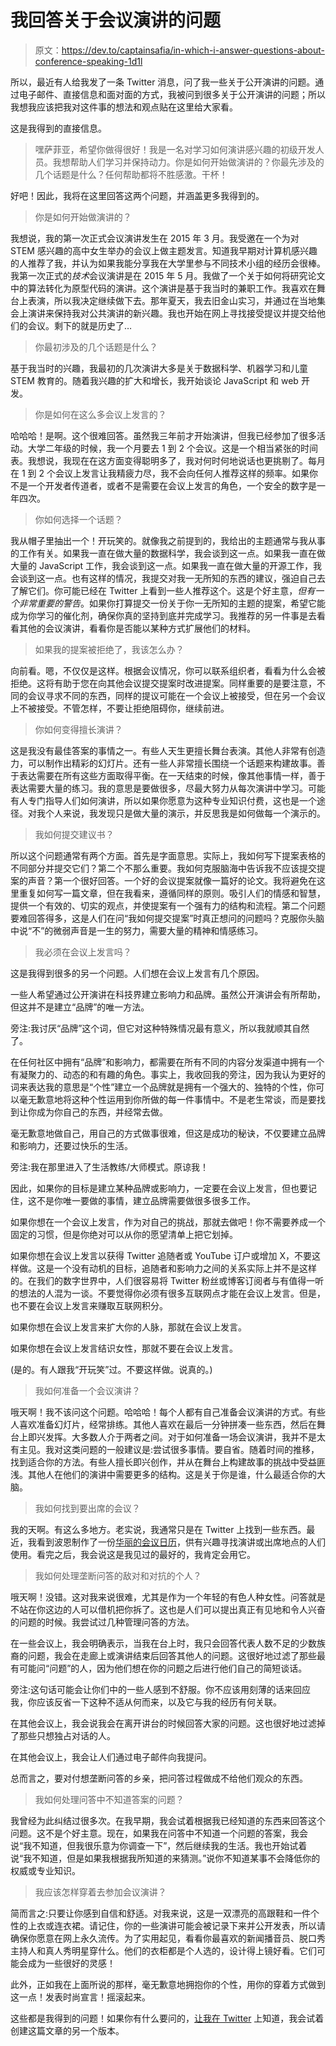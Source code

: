 # 我回答关于会议演讲的问题

> 原文：<https://dev.to/captainsafia/in-which-i-answer-questions-about-conference-speaking-1d1l>

所以，最近有人给我发了一条 Twitter 消息，问了我一些关于公开演讲的问题。通过电子邮件、直接信息和面对面的方式，我被问到很多关于公开演讲的问题；所以我想我应该把我对这件事的想法和观点贴在这里给大家看。

这是我得到的直接信息。

> 嘿萨菲亚，希望你做得很好！我是一名对学习如何演讲感兴趣的初级开发人员。我想帮助人们学习并保持动力。你是如何开始做演讲的？你最先涉及的几个话题是什么？任何帮助都将不胜感激。干杯！

好吧！因此，我将在这里回答这两个问题，并涵盖更多我得到的。

> 你是如何开始做演讲的？

我想说，我的第一次正式会议演讲发生在 2015 年 3 月。我受邀在一个为对 STEM 感兴趣的高中女生举办的会议上做主题发言。知道我早期对计算机感兴趣的人推荐了我，并认为如果我能分享我在大学里参与不同技术小组的经历会很棒。我第一次正式的*技术*会议演讲是在 2015 年 5 月。我做了一个关于如何将研究论文中的算法转化为原型代码的演讲。这个演讲是基于我当时的兼职工作。我喜欢在舞台上表演，所以我决定继续做下去。那年夏天，我去旧金山实习，并通过在当地集会上演讲来保持我对公共演讲的新兴趣。我也开始在网上寻找接受提议并提交给他们的会议。剩下的就是历史了…

> 你最初涉及的几个话题是什么？

基于我当时的兴趣，我最初的几次演讲大多是关于数据科学、机器学习和儿童 STEM 教育的。随着我兴趣的扩大和增长，我开始谈论 JavaScript 和 web 开发。

> 你是如何在这么多会议上发言的？

哈哈哈！是啊。这个很难回答。虽然我三年前才开始演讲，但我已经参加了很多活动。大学二年级的时候，我一个月要去 1 到 2 个会议。这是一个相当紧张的时间表。我想说，我现在在这方面变得聪明多了，我对何时何地说话也更挑剔了。每月在 1 到 2 个会议上发言让我精疲力尽，我不会向任何人推荐这样的频率。如果你不是一个开发者传道者，或者不是需要在会议上发言的角色，一个安全的数字是一年四次。

> 你如何选择一个话题？

我从帽子里抽出一个！开玩笑的。就像我之前提到的，我给出的主题通常与我从事的工作有关。如果我一直在做大量的数据科学，我会谈到这一点。如果我一直在做大量的 JavaScript 工作，我会谈到这一点。如果我一直在做大量的开源工作，我会谈到这一点。也有这样的情况，我提交对我一无所知的东西的建议，强迫自己去了解它们。你可能已经在 Twitter 上看到一些人推荐这个。这是个好主意，*但有一个非常重要的警告*。如果你打算提交一份关于你一无所知的主题的提案，希望它能成为你学习的催化剂，确保你真的坚持到底并完成学习。我推荐的另一件事是去看看其他的会议演讲，看看你是否能以某种方式扩展他们的材料。

> 如果我的提案被拒绝了，我该怎么办？

向前看。嗯，不仅仅是这样。根据会议情况，你可以联系组织者，看看为什么会被拒绝。这将有助于您在向其他会议提交提案时改进提案。同样重要的是要注意，不同的会议寻求不同的东西，同样的提议可能在一个会议上被接受，但在另一个会议上不被接受。不管怎样，不要让拒绝阻碍你，继续前进。

> 你如何变得擅长演讲？

这是我没有最佳答案的事情之一。有些人天生更擅长舞台表演。其他人非常有创造力，可以制作出精彩的幻灯片。还有一些人非常擅长围绕一个话题来构建故事。善于表达需要在所有这些方面取得平衡。在一天结束的时候，像其他事情一样，善于表达需要大量的练习。我的意思是要做很多，尽最大努力从每次演讲中学习。可能有人专门指导人们如何演讲，所以如果你愿意为这种专业知识付费，这也是一个途径。对我个人来说，我发现只是做大量的演示，并反思我是如何做每一个演示的。

> 我如何提交建议书？

所以这个问题通常有两个方面。首先是字面意思。实际上，我如何写下提案表格的不同部分并提交它们？第二个不那么重要。我如何克服脑海中告诉我不应该提交提案的声音？第一个很好回答。一个好的会议提案就像一篇好的论文。我将避免在这里重复如何写一篇文章，但在我看来，遵循同样的原则。吸引人们的情感和智慧，提供一个有效的、切实的观点，并使提案有一个强有力的结构和流程。第二个问题要难回答得多，这是人们在问“我如何提交提案”时真正想问的问题吗？克服你头脑中说“不”的微弱声音是一生的努力，需要大量的精神和情感练习。

> 我必须在会议上发言吗？

这是我得到很多的另一个问题。人们想在会议上发言有几个原因。

一些人希望通过公开演讲在科技界建立影响力和品牌。虽然公开演讲会有所帮助，但这并不是建立“品牌”的唯一方法。

旁注:我讨厌“品牌”这个词，但它对这种特殊情况最有意义，所以我就顺其自然了。

在任何社区中拥有“品牌”和影响力，都需要在所有不同的内容分发渠道中拥有一个有凝聚力的、动态的和有趣的角色。事实上，我收回我的旁注，因为我认为更好的词来表达我的意思是“个性”建立一个品牌就是拥有一个强大的、独特的个性，你可以毫无歉意地将这种个性运用到你所做的每一件事情中。不是老生常谈，而是要找到让你成为你自己的东西，并经常去做。

毫无歉意地做自己，用自己的方式做事很难，但这是成功的秘诀，不仅要建立品牌和影响力，还要过快乐的生活。

旁注:我在那里进入了生活教练/大师模式。原谅我！

因此，如果你的目标是建立某种品牌或影响力，一定要在会议上发言，但也要记住，这不是你唯一要做的事情，建立品牌需要做很多很多工作。

如果你想在一个会议上发言，作为对自己的挑战，那就去做吧！你不需要养成一个固定的习惯，但是你绝对可以从你的愿望清单上把它划掉。

如果你想在会议上发言以获得 Twitter 追随者或 YouTube 订户或增加 X，不要这样做。这是一个没有动机的目标，追随者和影响力之间的关系实际上并不是这样的。在我们的数字世界中，人们很容易将 Twitter 粉丝或博客订阅者与有值得一听的想法的人混为一谈。不要觉得你必须有很多互联网点才能在会议上发言。但是，也不要在会议上发言来赚取互联网积分。

如果你想在会议上发言来扩大你的人脉，那就在会议上发言。

如果你想在会议上发言结识女性，那就不要在会议上发言。

(是的。有人跟我“开玩笑”过。不要这样做。说真的。)

> 我如何准备一个会议演讲？

哦天啊！我不该问这个问题。哈哈哈！每个人都有自己准备会议演讲的方式。有些人喜欢准备幻灯片，经常排练。其他人喜欢在最后一分钟拼凑一些东西，然后在舞台上即兴发挥。大多数人介于两者之间。对于如何准备一场会议演讲，我并不是太有主见。我对这类问题的一般建议是:尝试很多事情。要自省。随着时间的推移，找到适合你的方法。有些人擅长即兴创作，并从在舞台上构建故事的挑战中受益匪浅。其他人在他们的演讲中需要更多的结构。这是关于你是谁，什么最适合你的大脑。

> 我如何找到要出席的会议？

我的天啊。有这么多地方。老实说，我通常只是在 Twitter 上找到一些东西。最近，我看到波恩制作了一份[华丽的会议日历](https://www.confercal.com)，供有兴趣寻找演讲或出席地点的人们使用。看完之后，我会说这是我见过的最好的，我肯定会用它。

> 我如何处理垄断问答的敌对和对抗的个人？

哦天啊！没错。这对我来说很难，尤其是作为一个年轻的有色人种女性。问答就是不站在你这边的人可以借机把你拆了。这也是人们可以提出真正有见地和令人兴奋的问题的时候。我尝试过几种管理问答的方法。

在一些会议上，我会明确表示，当我在台上时，我只会回答代表人数不足的少数族裔的问题，我会在走廊上或演讲结束后回答其他人的问题。这很好地过滤了那些最有可能问“问题”的人，因为他们想在你的问题之后进行他们自己的简短谈话。

旁注:这句话可能会让你们中的一些人感到不舒服。你不应该用刻薄的话来回应我，你应该反省一下这种不适从何而来，以及它与我的经历有何关联。

在其他会议上，我会说我会在离开讲台的时候回答大家的问题。这也很好地过滤掉了那些只想独占对话的人。

在其他会议上，我会让人们通过电子邮件向我提问。

总而言之，要对付想垄断问答的乡亲，把问答过程做成不给他们观众的东西。

> 我如何处理问答中不知道答案的问题？

我曾经为此纠结过很多次。在我早期，我会试着根据我已经知道的东西来回答这个问题。这不是个好主意。现在，如果我在问答中不知道一个问题的答案，我会说“我不知道，但我很乐意为你调查一下”，然后继续我的生活。我也开始试着说“我不知道，但是如果我根据我所知道的来猜测。”说你不知道某事不会降低你的权威或专业知识。

> 我应该怎样穿着去参加会议演讲？

简而言之:只要让你感到自信和舒适。对我来说，这是一双漂亮的高跟鞋和一件个性的上衣或连衣裙。请记住，你的一些演讲可能会被记录下来并公开发表，所以请确保你愿意在网上永久流传。为了实用起见，看看你最喜欢的新闻播音员、脱口秀主持人和真人秀明星穿什么。他们的衣柜都是个人选的，设计得上镜好看。它们可能会成为一些很好的灵感！

此外，正如我在上面所说的那样，毫无歉意地拥抱你的个性，用你的穿着方式做到这一点！发表时尚宣言！摇滚起来。

这些都是我得到的问题！如果你有什么要问的，[让我在 Twitter](https://twitter.com/captainsafia) 上知道，我会试着创建这篇文章的另一个版本。